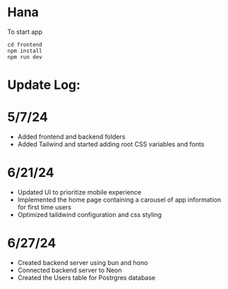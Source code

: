# Hana
To start app
```
cd frontend
npm install
npm run dev
```
# Update Log:
# 5/7/24
* Added frontend and backend folders
* Added Tailwind and started adding root CSS variables and fonts
# 6/21/24
* Updated UI to prioritize mobile experience
* Implemented the home page containing a carousel of app information for first time users
* Optimized taildwind configuration and css styling 
# 6/27/24
* Created backend server using bun and hono
* Connected backend server to Neon
* Created the Users table for Postrgres database
